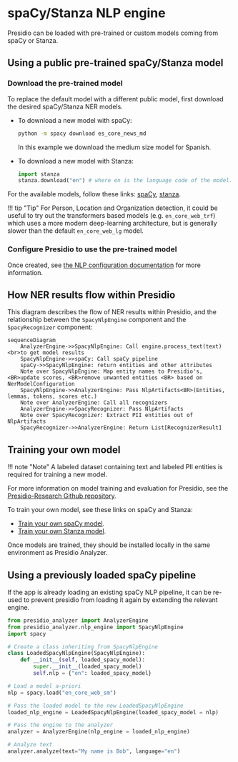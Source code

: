 
# spaCy/Stanza NLP engine

Presidio can be loaded with pre-trained or custom models coming from spaCy or Stanza.

## Using a public pre-trained spaCy/Stanza model

### Download the pre-trained model

To replace the default model with a different public model, first download the desired spaCy/Stanza NER models.

- To download a new model with spaCy:

    ```sh
    python -m spacy download es_core_news_md
    ```

    In this example we download the medium size model for Spanish.

- To download a new model with Stanza:

    <!--pytest-codeblocks:skip-->
    ```python
    import stanza
    stanza.download("en") # where en is the language code of the model.
    ```

For the available models, follow these links: [spaCy](https://spacy.io/usage/models), [stanza](https://stanfordnlp.github.io/stanza/available_models.html#available-ner-models).

!!! tip "Tip"
    For Person, Location and Organization detection, it could be useful to try out the transformers based models (e.g. `en_core_web_trf`) which uses a more modern deep-learning architecture, but is generally slower than the default `en_core_web_lg` model.

### Configure Presidio to use the pre-trained model

Once created, see [the NLP configuration documentation](../customizing_nlp_models.md#Configure-Presidio-to-use-the-new-model) for more information.

## How NER results flow within Presidio
This diagram describes the flow of NER results within Presidio, and the relationship between the `SpacyNlpEngine` component and the `SpacyRecognizer` component:
```mermaid
sequenceDiagram
    AnalyzerEngine->>SpacyNlpEngine: Call engine.process_text(text) <br>to get model results
    SpacyNlpEngine->>spaCy: Call spaCy pipeline
    spaCy->>SpacyNlpEngine: return entities and other attributes
    Note over SpacyNlpEngine: Map entity names to Presidio's, <BR>update scores, <BR>remove unwanted entities <BR> based on NerModelConfiguration
    SpacyNlpEngine->>AnalyzerEngine: Pass NlpArtifacts<BR>(Entities, lemmas, tokens, scores etc.)
    Note over AnalyzerEngine: Call all recognizers
    AnalyzerEngine->>SpacyRecognizer: Pass NlpArtifacts
    Note over SpacyRecognizer: Extract PII entities out of NlpArtifacts
    SpacyRecognizer->>AnalyzerEngine: Return List[RecognizerResult]

```

## Training your own model

!!! note "Note"
    A labeled dataset containing text and labeled PII entities is required for training a new model.

For more information on model training and evaluation for Presidio, see the [Presidio-Research Github repository](https://github.com/microsoft/presidio-research).

To train your own model, see these links on spaCy and Stanza:

- [Train your own spaCy model](https://spacy.io/usage/training).
- [Train your own Stanza model](https://stanfordnlp.github.io/stanza/training.html).

Once models are trained, they should be installed locally in the same environment as Presidio Analyzer.

## Using a previously loaded spaCy pipeline

If the app is already loading an existing spaCy NLP pipeline, it can be re-used to prevent presidio from loading it again by extending the relevant engine.

```python
from presidio_analyzer import AnalyzerEngine
from presidio_analyzer.nlp_engine import SpacyNlpEngine
import spacy

# Create a class inheriting from SpacyNlpEngine
class LoadedSpacyNlpEngine(SpacyNlpEngine):
    def __init__(self, loaded_spacy_model):
        super.__init__(loaded_spacy_model)
        self.nlp = {"en": loaded_spacy_model}

# Load a model a-priori
nlp = spacy.load("en_core_web_sm")

# Pass the loaded model to the new LoadedSpacyNlpEngine
loaded_nlp_engine = LoadedSpacyNlpEngine(loaded_spacy_model = nlp)

# Pass the engine to the analyzer
analyzer = AnalyzerEngine(nlp_engine = loaded_nlp_engine)

# Analyze text
analyzer.analyze(text="My name is Bob", language="en")
```
